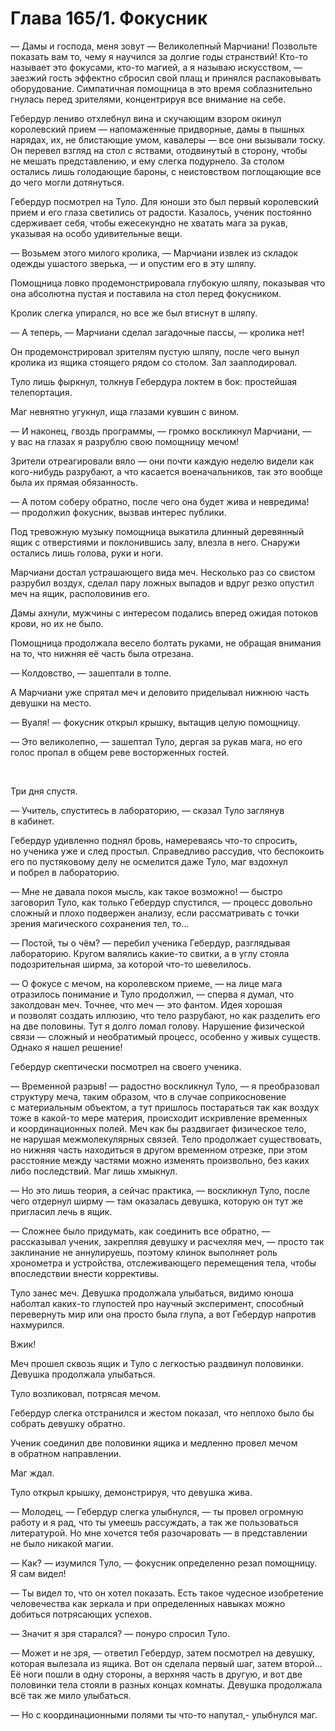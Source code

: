 # Глава 165/1. Фокусник

— Дамы и господа, меня зовут — Великолепный Марчиани! Позвольте показать вам то, чему я научился за долгие годы странствий! Кто-то называет это фокусами, кто-то магией, а я называю искусством, — заезжий гость эффектно сбросил свой плащ и принялся распаковывать оборудование. Симпатичная помощница в это время соблазнительно гнулась перед зрителями, концентрируя все внимание на себе.

Гебердур лениво отхлебнул вина и скучающим взором окинул королевский прием — напомаженные придворные, дамы в пышных нарядах, их, не блистающие умом, кавалеры — все они вызывали тоску. Он перевел взгляд на стол с яствами, отодвинутый в сторону, чтобы не мешать представлению, и ему слегка подурнело. За столом остались лишь голодающие бароны, с неистовством поглощающие все до чего могли дотянуться.

Гебердур посмотрел на Туло. Для юноши это был первый королевский прием и его глаза светились от радости. Казалось, ученик постоянно сдерживает себя, чтобы ежесекундно не хватать мага за рукав, указывая на особо удивительные вещи.

— Возьмем этого милого кролика, — Марчиани извлек из складок одежды ушастого зверька, — и опустим его в эту шляпу.

Помощница ловко продемонстрировала глубокую шляпу, показывая что она абсолютна пустая и поставила на стол перед фокусником.

Кролик слегка упирался, но все же был втиснут в шляпу.

— А теперь, — Марчиани сделал загадочные пассы, — кролика нет!

Он продемонстрировал зрителям пустую шляпу, после чего вынул кролика из ящика стоящего рядом со столом. Зал зааплодировал.

Туло лишь фыркнул, толкнув Гебердура локтем в бок: простейшая телепортация.

Маг невнятно угукнул, ища глазами кувшин с вином.

— И наконец, гвоздь программы, — громко воскликнул Марчиани, — у вас на глазах я разрублю свою помощницу мечом!

Зрители отреагировали вяло — они почти каждую неделю видели как кого-нибудь разрубают, а что касается военачальников, так это вообще была их прямая обязанность.

— А потом соберу обратно, после чего она будет жива и невредима! — продолжил фокусник, вызвав интерес публики.

Под тревожную музыку помощница выкатила длинный деревянный ящик с отверстиями и поклонившись залу, влезла в него. Снаружи остались лишь голова, руки и ноги.

Марчиани достал устрашающего вида меч. Несколько раз со свистом разрубил воздух, сделал пару ложных выпадов и вдруг резко опустил меч на ящик, располовинив его.

Дамы ахнули, мужчины с интересом подались вперед ожидая потоков крови, но их не было.

Помощница продолжала весело болтать руками, не обращая внимания на то, что нижняя её часть была отрезана.

— Колдовство, — зашептали в толпе.

А Марчиани уже спрятал меч и деловито приделывал нижнюю часть девушки на место.

— Вуаля! — фокусник открыл крышку, вытащив целую помощницу.

— Это великолепно, — зашептал Туло, дергая за рукав мага, но его голос пропал в общем реве восторженных гостей.

&nbsp;

Три дня спустя.

— Учитель, спуститесь в лабораторию, — сказал Туло заглянув в кабинет.

Гебердур удивленно поднял бровь, намереваясь что-то спросить, но ученика уже и след простыл. Справедливо рассудив, что беспокоить его по пустяковому делу не осмелится даже Туло, маг вздохнул и побрел в лабораторию.

— Мне не давала покоя мысль, как такое возможно! — быстро заговорил Туло, как только Гебердур спустился, — процесс довольно сложный и плохо подвержен анализу, если рассматривать с точки зрения магического сохранения тел, то...

— Постой, ты о чём? — перебил ученика Гебердур, разглядывая лабораторию. Кругом валялись какие-то свитки, а в углу стояла подозрительная ширма, за которой что-то шевелилось.

— О фокусе с мечом, на королевском приеме, — на лице мага отразилось понимание и Туло продолжил, — сперва я думал, что заколдован меч. Точнее, что меч — это фантом. Идея хорошая и позволят создать иллюзию, что тело разрубают, но как разделить его на две половины. Тут я долго ломал голову. Нарушение физической связи — сложный и необратимый процесс, особенно у живых существ. Однако я нашел решение!

Гебердур скептически посмотрел на своего ученика.

— Временной разрыв! — радостно воскликнул Туло, — я преобразовал структуру меча, таким образом, что в случае соприкосновение с материальным объектом, а тут пришлось постараться так как воздух тоже в какой-то мере материя, происходит искривление временных и координационных полей. Меч как бы раздвигает физическое тело, не нарушая межмолекулярных связей. Тело продолжает существовать, но нижняя часть находиться в другом временном отрезке, при этом расстояние между частями можно изменять произвольно, без каких либо последствий.
Маг лишь хмыкнул.

— Но это лишь теория, а сейчас практика, — воскликнул Туло, после чего отдернул ширму — там оказалась девушка, которую он тут же пригласил лечь в ящик.

— Сложнее было придумать, как соединить все обратно, — рассказывал ученик, закрепляя девушку и расчехляя меч, — просто так заклинание не аннулируешь, поэтому клинок выполняет роль хронометра и устройства, отслеживающего перемещения тела, чтобы впоследствии внести коррективы.

Туло занес меч. Девушка продолжала улыбаться, видимо юноша наболтал каких-то глупостей про научный эксперимент, способный перевернуть мир или она просто была глупа, а вот Гебердур напротив нахмурился.

Вжик!

Меч прошел сквозь ящик и Туло с легкостью раздвинул половинки. Девушка продолжала улыбаться.

Туло возликовал, потрясая мечом.

Гебердур слегка отстранился и жестом показал, что неплохо было бы собрать девушку обратно.

Ученик соединил две половинки ящика и медленно провел мечом в обратном направлении.

Маг ждал.

Туло открыл крышку, демонстрируя, что девушка жива.

— Молодец, — Гебердур слегка улыбнулся, — ты провел огромную работу и я рад, что ты умеешь рассуждать, а так же пользоваться литературой. Но мне хочется тебя разочаровать — в представлении не было никакой магии.

— Как? — изумился Туло, — фокусник определенно резал помощницу. Я сам видел!

— Ты видел то, что он хотел показать. Есть такое чудесное изобретение человечества как зеркала и при определенных навыках можно добиться потрясающих успехов.

— Значит я зря старался? — понуро спросил Туло.

— Может и не зря, — ответил Гебердур, затем посмотрел на девушку, которая вылезала из ящика. Вот он сделала первый шаг, затем второй... Её ноги пошли в одну стороны, а верхняя часть в другую, и вот две половинки тела стояли в разных концах комнаты. Девушка продолжала всё так же мило улыбаться.

— Но с координационными полями ты что-то напутал,- улыбнулся маг.
